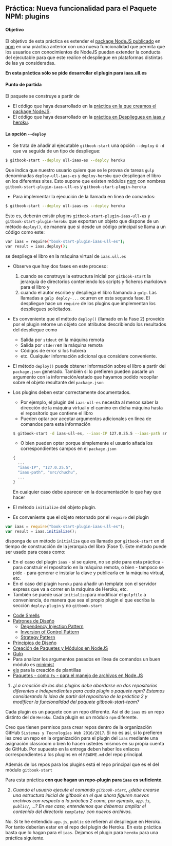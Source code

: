 ## Práctica: Nueva funcionalidad para el Paquete NPM: plugins

<!--sec data-title="Descripción" data-id="sectiondescripcion" data-show=true ces-->

#### Objetivo

El objetivo de esta práctica  es extender el [package NodeJS  publicado](practicanm.md) en [npm](https://www.npmjs.com) en una práctica anterior con una nueva funcionalidad
que permita que los usuarios con conocimientos de NodeJS puedan extender la conducta del ejecutable para que este realice el despliegue en plataformas distintas de las ya consideradas.

**En esta práctica sólo se pide desarrollar el plugin para iaas.ull.es**

#### Punto de partida

El paquete se construye a partir de
* El código que haya desarrollado en la [práctica en la que creamos el package NodeJS](practicanm.md).
* El código que haya desarrollado en la [práctica en Despliegues en iaas y heroku](practicaniaas.md).

#### La opción `--deploy`

* Se trata de añadir al ejecutable `gitbook-start` una opción `--deploy` o `-d` que va seguida de un tipo de despliegue:
```bash
$ gitbook-start --deploy ull-iaas-es --deploy heroku
```
Que indica que nuestro usuario quiere que se le provea de tareas `gulp` denominadas `deploy-ull-iaas-es` y `deploy-heroku` que despliegan el libro en los diferentes  sites. Esto supone que existen módulos [npm](https://www.npmjs.com/) con nombres `gitbook-start-plugin-iaas-ull-es`  y `gitbook-start-plugin-heroku`
<!-- endsec -->

<!--sec data-title="Como Hacerlo" data-id="sectioncomohacerlo" data-show=true ces-->

*  Para implementar la ejecución de la llamada en línea de comandos:
```bash
$ gitbook-start --deploy ull-iaas-es --deploy heroku
```
Esto es, deberán existir plugins `gitbook-start-plugin-iaas-ull-es` y
`gitbook-start-plugin-heroku` que exportan un objeto que dispone de un
método `deploy()`, de manera que si desde un código principal se llama a un código como este:
```bash
var iaas = require("book-start-plugin-iaas-ull-es");
var result = iaas.deploy();
```
se despliega el libro en la máquina virtual de `iaas.ull.es`
* Observe que hay dos fases en este proceso:
  1. cuando se construye la estructura inicial por `gitbook-start` la jerarquía de directorios conteniendo los scripts y ficheros markdown para el libro y
  2. cuando el autor escribe y despliega el libro llamando a `gulp`. Las llamadas a `gulp deploy-...` ocurren en esta segunda fase. El despliegue hace un `require` de los plugins que implementan los despliegues solicitados.

* Es conveniente que el método `deploy()` (llamado en la Fase 2) proveído por el plugin retorne un objeto con atributos describiendo los resultados del despliegue como
  - Salida por `stdout` en la máquina remota
  - Salida por `stderr`en la máquina remota
  - Códigos de error si los hubiera
  - etc. Cualquier información adicional que considere conveniente.

* El método `deploy()` puede obtener información sobre el libro a partir del `package.json` generado. También si lo prefieren pueden pasarle un argumento con la información/estado que hayamos podido recopilar sobre el objeto resultante del `package.json`

* Los plugins deben estar correctamente documentados.
  - Por ejemplo, el plugin del `iaas-ull-es` necesita al menos saber la dirección de la máquina virtual y el camino en dicha máquina hasta el repositorio que contiene el libro
  - Pueden optar por aceptar argumentos adicionales en línea de comandos para esta información

  ```bash
  $ gitbook-start -d iaas-ull-es, --iaas-IP 127.0.25.5 --iaas-path src/chuchu
  ```
  - O bien pueden optar porque simplemente el usuario añada los correspondientes campos en el `package.json`

  ```javascript
  {
    ...
    "iaas-IP", "127.0.25.5",
    "iaas-path", "src/chuchu",
    ...
  }
  ```
  En cualquier caso debe aparecer en la documentación lo que hay que hacer
*  El método `initialize` del objeto plugin.
  - Es conveniente que el objeto  retornado por el `require` del plugin
  ```javascript
  var iaas = require("book-start-plugin-iaas-ull-es");
  var result = iaas.initialize();
  ```
  disponga de un método `initialize` que es llamado por `gitbook-start` en el tiempo de construcción de la jerarquía del libro (Fase 1). Este método puede ser usado para cosas como:
  - En el caso del plugin `iaas` - si se quiere, no se pide para esta práctica - para construir el repositorio en la máquina remota, o bien - tampoco se pide - para generar e instalar la clave y publicarla en la máquina virtual, etc.
  - En el caso del plugin `heroku` para añadir un template con el servidor express que va a correr en la máquina de Heroku, etc.
  - También se puede usar `initialize`para modificar el `gulpfile` a conveniencia, de manera que sea el propio plugin el que escriba la sección `deploy-plugin` y no `gitbook-start`

<!--endsec-->

<!--sec data-title="Referencias" data-id="sectionreferencias" data-show=true ces-->

* [Code Smells](../apuntes/patterns/codesmell.md)
* [Patrones de Diseño](../apuntes/patterns/README.md)
  * [Dependency Injection Pattern](../apuntes/patterns/dependencyinjection.md)
  * [Inversion of Control Pattern](../apuntes/patterns/inversionofcontrol.md)
  * [Strategy Pattern](../apuntes/patterns/strategypattern.md)
* [Principios de Diseño](../apuntes/patterns/designprinciples.md)
* [Creación de Paquetes y Módulos en NodeJS](../apuntes/nodejspackages.md)
* [Gulp](../apuntes/gulp/README.md)
* Para analizar los argumentos pasados en línea de comandos un buen módulo es [minimist](https://github.com/substack/minimist)
* [ejs](https://www.npmjs.com/package/ejs)
para la creación de plantillas
* [Paquetes - como `fs` - para el manejo de archivos en Node.JS](../apuntes/fs.md)
<!--endsec-->

<!--sec data-title="Q&A: Preguntas y Respuestas" data-id="sectionpreguntasyrespuestas" data-show=true ces-->

1. *¿La creación de los dos plugins debe abordarse en dos repositorios diferentes e independientes para cada plugin o paquete npm? Estamos considerando la idea de partir del repositorio de la práctica 2 y modificar la funcionalidad del paquete gitbook-start-team?*

 Cada plugin es un paquete con un repo diferente. Asi el de `iaas` es un repo distinto del de `Heroku`. Cada plugin es un módulo `npm` diferente.

 Creo que tienen permisos para crear repos dentro de la organización GitHub `Sistemas y Tecnologías Web 2016/2017`. Si no es así, si lo prefieren les creo un repo en la organización para el plugin del `iaas` mediante una asignación classroom o bien lo hacen ustedes mismos en su propia cuenta de GitHub. Por supuesto en la entrega deben haber los enlaces correspondientes a los plugins en el `README.md` del repo principal.

 Además de los repos para los plugins está el repo principal que es el del módulo `gitbook-start`

 Para esta práctica **con que hagan un repo-plugin para `iaas` es suficiente**.

2. *Cuando el usuario ejecute el comando `gitbook-start`, ¿debe crearse una estructura inicial de gitbook en el que ahora figuren nuevos archivos con respecto a la práctica 2 como, por ejemplo, `app.js`, `public/`, ...? En ese caso, entendemos que debemos ampliar el contenido del directorio `template/` con nuevos archivos.*

 No.  Si te he entendido `app.js`, `public` se refieren al despliegue en Heroku. Por tanto deberían estar en el repo del plugin de Heroku.
 En esta práctica basta que lo hagan para el `iaas`. Dejamos el plugin para `heroku` para una práctica siguiente.
<!--endsec-->
